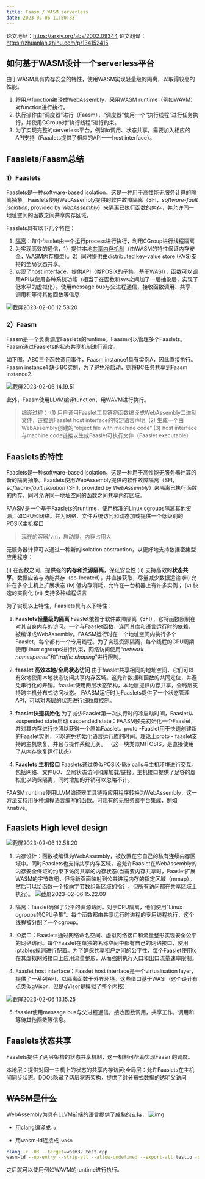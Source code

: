 ```yaml
---
title: Faasm / WASM serverless
date: 2023-02-06 11:50:33
---
```


论文地址：https://arxiv.org/abs/2002.09344
论文翻译：https://zhuanlan.zhihu.com/p/134152415


## 如何基于WASM设计一个serverless平台

由于WASM具有内存安全的特性，使用WASM实现轻量级的隔离，以取得较高的性能。

1. 将用户function编译成WebAssembly，采用WASM runtime（例如WAVM）对function进行执行。
2. 执行操作由“调度器”进行（Faasm），“调度器”使用一个“执行线程”进行任务执行，并使用CGroup对“执行线程”进行约束。
3. 为了实现完整的serverless平台，例如io调用、状态共享，需要加入相应的API支持（Faaalets提供了相应的API——host interface）。

## Faaslets/Faasm总结

### 1）Faaslets

Faaslets是一种software-based isolation。这是一种用于高性能无服务计算的隔离抽象。Faaslets使用WebAssembly提供的软件故障隔离（SFI，*software-fault isolation*, provided by *WebAssembly*）来隔离已执行函数的内存，并允许同一地址空间的函数之间共享内存区域。

Faaslets具有以下几个特性：

1. [隔离](#is)：每个fasslet由一个运行process进行执行，利用CGroup进行线程隔离
2. 为实现高效的通信，1）提供本地[共享内存机制](#memy)（由WASM的特性保证内存安全，[WASM内存模型](https://zhuanlan.zhihu.com/p/386849387)）。2）同时提供由distributed key-value store (KVS)支持的全局状态共享。
3. 实现了[host interface](#inter)，提供API（类[POSIX](https://zh.wikipedia.org/wiki/可移植操作系统接口)的子集，基于WASI），函数可以调用API以使用各种系统功能（相当于在函数和sys之间加了一层抽象层，实现了低水平的虚拟化）。使用message bus与父进程通信，接收函数调用、共享、调用和等待其他函数等信息

![截屏2023-02-06 12.58.20](https://raw.githubusercontent.com/muchengl/pic_storage/main/uPic/%E6%88%AA%E5%B1%8F2023-02-06%2012.58.20.png)

### 2）Faasm

Faasm是一个负责调度Faaslets的runtime。Faasm可以管理多个Faaslets。Faasm通过Faaslets的状态共享机制进行调度。

如下图，ABC三个函数调用事件，Faasm instance1具有实例A，因此直接执行。Faasm instance1 缺少BC实例，为了避免冷启动，则将BC任务共享到Faasm instance2.

![截屏2023-02-06 14.19.51](https://raw.githubusercontent.com/muchengl/pic_storage/main/uPic/%E6%88%AA%E5%B1%8F2023-02-06%2014.19.51.png)

此外，Faasm使用LLVM编译function，用WAVM进行执行。

>编译过程：
>(1) 用户调用Faaslet工具链将函数编译成WebAssembly二进制文件，链接到Faaslet host interface的特定语言声明;
>(2) 生成一个由WebAssembly创建的“object file with machine code”
>(3) host interface与machine code链接以生成Faaslet可执行文件（Faaslet executable）

## Faaslets的特性

Faaslets是一种software-based isolation。这是一种用于高性能无服务器计算的新的隔离抽象。Faaslets使用WebAssembly提供的软件故障隔离（SFI，*software-fault isolation* (SFI), provided by *WebAssembly*）来隔离已执行函数的内存，同时允许同一地址空间的函数之间共享内存区域。

 FAASM是一个基于Faaslets的runtime，使用标准的Linux cgroups隔离其他资源，如CPU和网络。并为网络、文件系统访问和动态加载提供一个低级别的POSIX主机接口

> 现在的容器/vm，启动慢，内存占用大

无服务器计算可以通过一种新的isolation abstraction，以更好地支持数据密集型应用程序：

(i) 在函数之间，提供强的**内存和资源隔离**，保证安全性
(ii) 支持高效的**状态共享**。数据应该与功能共存（co-located），并直接获取，尽量减少数据运输
(iii) 允许在多个主机上扩展状态
(iv) 低内存消耗，允许在一台机器上有许多实例；
(v) 快速的实例化
(vi) 支持多种编程语言

为了实现以上特性，Faaslets具有以下特性：

1. **Faaslets轻量级的隔离**
    Faaslet依赖于软件故障隔离（SFI），它将函数限制在对其自身内存的访问。一个与Faaslet函数，连同其库和语言运行时的依赖，被编译成WebAssembly。FAASM运行时在一个地址空间内执行多个Faaslet，每个都有一个专用线程。为了实现资源隔离，每个线程的CPU周期使用Linux cgroups进行约束，网络访问使用“*network namespaces*”和“*traffic shaping*”进行限制。

2. **faaslet 高效本地/全局状态访问**
    由于faaslet共享相同的地址空间，它们可以有效地使用本地状态访问共享内存区域。这允许数据和函数的共同定位，并避免串行化的开销。faaslet使用两层状态架构，本地层提供内存共享，全局层支持跨主机分布式访问状态。
    FAASM运行时为Faaslets提供了一个状态管理API，可以对两层的状态进行细粒度控制。
3. **faaslet快速初始化**
    为了减少Faaslet第一次执行时的冷启动时间，Faaslet从suspended state启动
    suspended state：FAASM预先初始化一个Faaslet，并对其内存进行快照以获得一个原始Faaslet。proto -Faaslet用于快速创建新的Faaslet实例，可以避免初始化语言运行库的时间。理论上proto - faaslet支持跨主机恢复，并且与操作系统无关。
    （这一块类似MITOSIS，是直接使用了从内存恢复运行状态）
4. **Faaslets 主机接口**
    Faaslets通过类似POSIX-like calls与主机环境进行交互。包括网络、文件I/O、全局状态访问和库加载/链接。主机接口提供了足够的虚拟化以确保隔离，同时增加的开销可以忽略不计。

FAASM runtime使用LLVM编译器工具链将应用程序转换为WebAssembly，这一方法支持用多种编程语言编写的函数。可现有的无服务器平台集成，例如Knative。

## Faaslets High level design

![截屏2023-02-06 12.58.20](https://raw.githubusercontent.com/muchengl/pic_storage/main/uPic/%E6%88%AA%E5%B1%8F2023-02-06%2012.58.20.png)

1. <a id="memy">内存设计</a>：函数被编译为WebAssembly，被放置在它自己的私有连续内存区域中。同时Faaslets也支持共享内存区域，这允许Faaslet在WebAssembly的内存安全保证的约束下访问共享的内存状态(当需要内存共享时，Faaslet扩展WASM的字节数组，但将新页面映射到公共进程内存的指定区域（mmap）。然后可以给函数一个指向字节数组新区域的指针，但所有访问都在共享区域上执行)。
    ![截屏2023-02-06 15.22.09](https://raw.githubusercontent.com/muchengl/pic_storage/main/uPic/%E6%88%AA%E5%B1%8F2023-02-06%2015.22.09.png)

    

2. <a id="is">隔离</a>：faaslet确保了公平的资源访问。对于CPU隔离，他们使用“Linux cgroups的CPU子集”。每个函数都由共享运行时进程的专用线程执行，这个线程被分配了一个cgroup。

3. IO接口：Faaslets通过网络命名空间、虚拟网络接口和流量整形实现安全公平的网络访问。每个Faaslet在单独的名称空间中都有自己的网络接口，使用iptables规则进行配置。为了确保共享租户之间的公平性，每个Faaslet使用tc在其虚拟网络接口上应用流量整形，从而强制执行入口和出口流量速率限制。

4. <a id="inter">Faaslet host interface</a>：Faaslet host interface是一个virtualisation layer，提供了一系列API，以隔离函数于外界环境。这些借口基于WASI（这个设计有点类似gVisor，但是gVisor是模拟了整个内核）

![截屏2023-02-06 13.15.25](https://raw.githubusercontent.com/muchengl/pic_storage/main/uPic/%E6%88%AA%E5%B1%8F2023-02-06%2013.15.25.png)

5. faaslet使用message bus与父进程通信，接收函数调用，共享工作，调用和等待其他函数等信息。

## Faaslets状态共享

Faaslets提供了两层架构的状态共享机制，这一机制可帮助实现Faasm的调度。

本地层：提供对同一主机上的状态的共享内存访问;全局层：允许Faaslets在主机间同步状态。DDOs隐藏了两层状态架构，提供了对分布式数据的透明父访问



## ~~WASM是什么~~

WebAssembly为具有LLVM前端的语言提供了成熟的支持，   ![img](https://pic1.zhimg.com/80/v2-e93d22914f2939017db6c6ff463cc2d8_1440w.webp)

- 用clang编译成`.o`

- 用wasm-ld连接成`.wasm`

```sh
clang -c -O3 --target=wasm32 test.cpp
wasm-ld --no-entry --strip-all --allow-undefined --export-all test.o -o test.wasm    
```

之后就可以使用例如WAVM的runtime进行执行。
